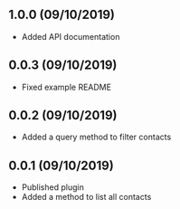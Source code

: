 ## 1.0.0 (09/10/2019)

* Added API documentation

## 0.0.3 (09/10/2019)

* Fixed example README

## 0.0.2 (09/10/2019)

* Added a query method to filter contacts

## 0.0.1 (09/10/2019)

* Published plugin
* Added a method to list all contacts
